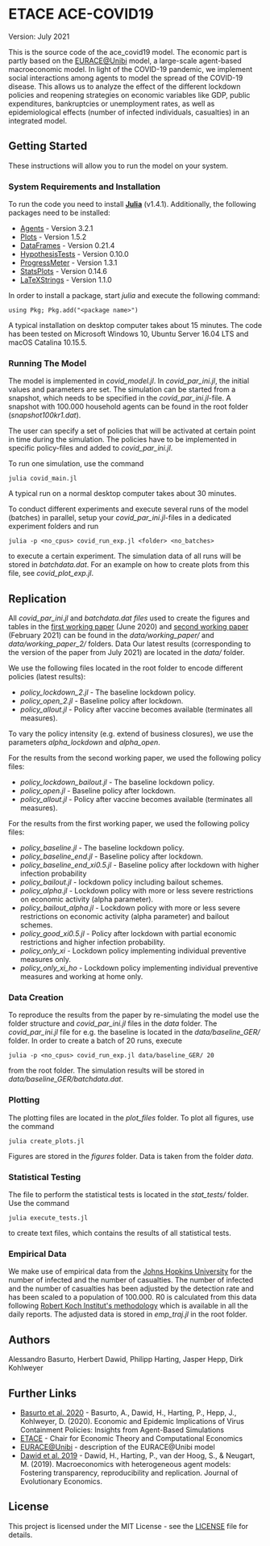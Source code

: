 # ETACE ACE-COVID19

Version: July 2021

This is the source code of the ace_covid19 model. The economic part is partly based on the
[EURACE@Unibi](http://www.wiwi.uni-bielefeld.de/lehrbereiche/vwl/etace/Eurace_Unibi/) model, a large-scale agent-based macroeconomic model.
In light of the COVID-19 pandemic, we implement social interactions among agents to model the spread of the COVID-19 disease. This allows us to analyze the effect of the different lockdown policies and reopening strategies on economic variables like GDP, public expenditures, bankruptcies or unemployment rates, as well as epidemiological effects (number of infected individuals, casualties) in an integrated model.


## Getting Started

These instructions will allow you to run the model on your system.

### System Requirements and Installation

To run the code you need to install **[Julia](https://julialang.org/)** (v1.4.1). Additionally, the following packages need to be installed:

* [Agents](https://juliadynamics.github.io/Agents.jl/stable/) - Version 3.2.1
* [Plots](http://docs.juliaplots.org/) - Version 1.5.2
* [DataFrames](https://juliadata.github.io/) - Version 0.21.4
* [HypothesisTests](https://github.com/JuliaStats/HypothesisTests.jl) - Version 0.10.0
* [ProgressMeter](https://github.com/timholy/ProgressMeter.jl) - Version 1.3.1
* [StatsPlots](https://github.com/JuliaPlots/StatsPlots.jl) - Version 0.14.6
* [LaTeXStrings](https://github.com/stevengj/LaTeXStrings.jl) - Version 1.1.0

In order to install a package, start *julia* and execute the following command:

```
using Pkg; Pkg.add("<package name>")
```

A typical installation on desktop computer takes about 15 minutes. The code has been tested on Microsoft Windows 10, Ubuntu Server 16.04 LTS and macOS Catalina 10.15.5.

### Running The Model

The model is implemented in *covid_model.jl*. In *covid_par_ini.jl*, the initial values and parameters are set. The simulation can be started from a snapshot, which needs to be specified in the *covid_par_ini.jl*-file. A snapshot with 100.000 household agents can be found in the root folder (*snapshot100kr1.dat*).

The user can specify a set of policies that will be activated at certain point in time during the simulation. The policies have to be implemented in specific policy-files and added to *covid_par_ini.jl*. 

To run one simulation, use the command

```
julia covid_main.jl
```

A typical run on a normal desktop computer takes about 30 minutes.

To conduct different experiments and execute several runs of the model (batches) in parallel, setup your *covid_par_ini.jl*-files in a dedicated experiment folders and run

```
julia -p <no_cpus> covid_run_exp.jl <folder> <no_batches>
```

to execute a certain experiment. The simulation data of all runs will be stored in *batchdata.dat*. For an example on how to create plots from this file, see *covid_plot_exp.jl*.

## Replication

All *covid_par_ini.jl* and *batchdata.dat files* used to create the figures and tables in the [first working paper](https://dx.doi.org/10.2139/ssrn.3635329) (June 2020) and [second working paper](https://dx.doi.org/10.2139/ssrn.3799928) (February 2021) can be found in the *data/working_paper/* and *data/working_paper_2/* folders. Data Our latest results (corresponding to the version of the paper from July 2021) are located in the *data/* folder.

We use the following files located in the root folder to encode different policies (latest results):

* *policy_lockdown_2.jl* - The baseline lockdown policy.
* *policy_open_2.jl* - Baseline policy after lockdown.
* *policy_allout.jl* - Policy after vaccine becomes available (terminates all measures).

To vary the policy intensity (e.g. extend of business closures), we use the parameters *alpha_lockdown* and *alpha_open*.

For the results from the second working paper, we used the following policy files:

* *policy_lockdown_bailout.jl* - The baseline lockdown policy.
* *policy_open.jl* - Baseline policy after lockdown.
* *policy_allout.jl* - Policy after vaccine becomes available (terminates all measures).

For the results from the first working paper, we used the following policy files:

* *policy_baseline.jl* - The baseline lockdown policy.
* *policy_baseline_end.jl* - Baseline policy after lockdown.
* *policy_baseline_end_xi0.5.jl* - Baseline policy after lockdown with higher infection probability
* *policy_bailout.jl* - lockdown policy including bailout schemes.
* *policy_alpha.jl* - Lockdown policy with more or less severe restrictions on economic activity (alpha parameter).
* *policy_bailout_alpha.jl* - Lockdown policy with more or less severe restrictions on economic activity (alpha parameter) and bailout schemes.
* *policy_good_xi0.5.jl* - Policy after lockdown with partial economic restrictions and higher infection probability.
* *policy_only_xi* - Lockdown policy implementing individual preventive measures only.
* *policy_only_xi_ho* - Lockdown policy implementing individual preventive measures and working at home only.

### Data Creation

To reproduce the results from the paper by re-simulating the model use the folder structure and *covid_par_ini.jl* files in the *data* folder.
The *covid_par_ini.jl* file for e.g. the baseline is located in the *data/baseline_GER/* folder. In order to create a batch of 20 runs, execute

```
julia -p <no_cpus> covid_run_exp.jl data/baseline_GER/ 20
```

from the root folder. The simulation results will be stored in *data/baseline_GER/batchdata.dat*.

### Plotting

The plotting files are located in the *plot_files* folder. To plot all figures, use the command
```
julia create_plots.jl
```
Figures are stored in the *figures* folder. Data is taken from the folder *data*. 

### Statistical Testing

The file to perform the statistical tests is located in the *stat_tests/* folder. Use the command
```
julia execute_tests.jl
```
to create text files, which contains the results of all statistical tests.

### Empirical Data

We make use of empirical data from the [Johns Hopkins University](https://github.com/CSSEGISandData/COVID-19) for the number of infected and the number of casualties.
The number of infected and the number of casualties has been adjusted by the detection rate and has been scaled to a population of 100.000.
R0 is calculated from this data following [Robert Koch Institut's methodology](https://www.rki.de/DE/Content/InfAZ/N/Neuartiges_Coronavirus/Situationsberichte/Archiv_Juli.html) which is available in all the daily reports.
The adjusted data is stored in *emp_traj.jl* in the root folder.


## Authors

Alessandro Basurto, Herbert Dawid, Philipp Harting, Jasper Hepp, Dirk Kohlweyer


## Further Links

* [Basurto et al. 2020](https://dx.doi.org/10.2139/ssrn.3635329) - Basurto, A., Dawid, H., Harting, P., Hepp, J., Kohlweyer, D. (2020). Economic and Epidemic Implications of Virus Containment Policies: Insights from Agent-Based Simulations
* [ETACE](http://www.wiwi.uni-bielefeld.de/lehrbereiche/vwl/etace/) - Chair for Economic Theory and Computational Economics
* [EURACE@Unibi](http://www.wiwi.uni-bielefeld.de/lehrbereiche/vwl/etace/Eurace_Unibi/) - description of the EURACE@Unibi model
* [Dawid et al. 2019](https://pub.uni-bielefeld.de/record/2915598) - Dawid, H., Harting, P., van der Hoog, S., & Neugart, M. (2019). Macroeconomics with heterogeneous agent models: Fostering transparency, reproducibility and replication. Journal of Evolutionary Economics.


## License

This project is licensed under the MIT License - see the [LICENSE](LICENSE) file for details.
